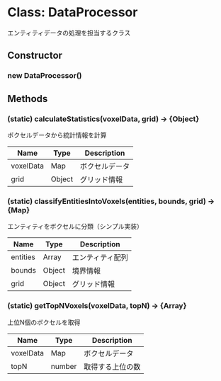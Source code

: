 # Class: DataProcessor

エンティティデータの処理を担当するクラス

## Constructor

### new DataProcessor()

## Methods

### (static) calculateStatistics(voxelData, grid) → {Object}

ボクセルデータから統計情報を計算

| Name | Type | Description |
|---|---|---|
| voxelData | Map | ボクセルデータ |
| grid | Object | グリッド情報 |

### (static) classifyEntitiesIntoVoxels(entities, bounds, grid) → {Map}

エンティティをボクセルに分類（シンプル実装）

| Name | Type | Description |
|---|---|---|
| entities | Array | エンティティ配列 |
| bounds | Object | 境界情報 |
| grid | Object | グリッド情報 |

### (static) getTopNVoxels(voxelData, topN) → {Array}

上位N個のボクセルを取得

| Name | Type | Description |
|---|---|---|
| voxelData | Map | ボクセルデータ |
| topN | number | 取得する上位の数 |

